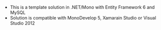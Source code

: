 * This is a template solution in .NET/Mono with Entity Framework 6 and MySQL
* Solution is compatible with MonoDevelop 5, Xamarain Studio or Visual Studio 2012